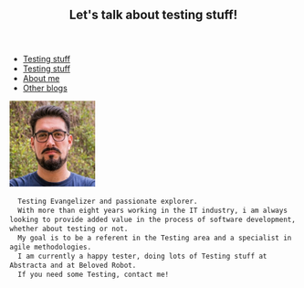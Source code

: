 <html>
<head>
  <title>Testexperimentum</title>
  <meta charset="utf-8">
  <meta name="viewport" content="width=device-width, initial-scale=1">
  <link rel="stylesheet" href="https://maxcdn.bootstrapcdn.com/bootstrap/4.4.1/css/bootstrap.min.css">
  <script src="https://ajax.googleapis.com/ajax/libs/jquery/3.4.1/jquery.min.js"></script>
  <script src="https://cdnjs.cloudflare.com/ajax/libs/popper.js/1.16.0/umd/popper.min.js"></script>
  <script src="https://maxcdn.bootstrapcdn.com/bootstrap/4.4.1/js/bootstrap.min.js"></script>
</head>
  
<header>
  <div class="jumbotron">
    <h2>Let's talk about testing stuff!</h2>
  </div>
</header>
  
<body>
  
<div>
  <ul class="nav nav-tabs nav-justified">
    <li class="nav-item">
      <a class="nav-link" data-toggle="tab" href="#test">Testing stuff</a>
    </li>
    <li class="nav-item">
      <a class="nav-link" data-toggle="tab" href="#testingstuff">Testing stuff</a>
    </li>
    <li class="nav-item">
      <a class="nav-link" data-toggle="tab" href="#aboutme">About me</a>
    </li>
    <li class="nav-item">
      <a class="nav-link" data-toggle="tab" href="#otherblogs">Other blogs</a>
    </li>
  </ul>
</div>

<div class="tab-pane container fade" id="test">
</div>

<div class="tab-pane container fade" id="aboutme">
  <img src="Diego Gavilanes - Foto de Perfil Cuadrada 2.png" class="rounded-circle img-fluid" alt="Oops!" width="150" height="150">
  <p class="text-justify container-md">
    
      Testing Evangelizer and passionate explorer.
      With more than eight years working in the IT industry, i am always looking to provide added value in the process of software development, whether about testing or not.
      My goal is to be a referent in the Testing area and a specialist in agile methodologies.
      I am currently a happy tester, doing lots of Testing stuff at Abstracta and at Beloved Robot.
      If you need some Testing, contact me!
      
  </p>  
</div>

<div class="tab-pane container fade" id="otherblogs">
</div>
  
</body>

</html>
